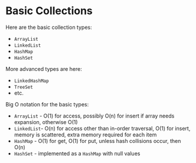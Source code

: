 # Basic Collections

Here are the basic collection types:

- `ArrayList`
- `LinkedList`
- `HashMap`
- `HashSet`

More advanced types are here:
- `LinkedHashMap`
- `TreeSet`
- etc.

Big O notation for the basic types:
- `ArrayList` - O(1) for access, possibly O(n) for insert if array needs expansion, otherwise O(1)
- `LinkedList`- O(n) for access other than in-order traversal, O(1) for insert, memory is scattered, extra memory required for each item
- `HashMap` - O(1) for get, O(1) for put, unless hash collisions occur, then O(n)
- `HashSet` - implemented as a `HashMap` with null values


